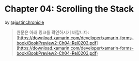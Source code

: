 # Chapter 04: Scrolling the Stack #

by [@justinchronicle](https://twitter.com/justinchronicle)

> 원문은 아래 링크를 확인하시기 바랍니다:
> [https://download.xamarin.com/developer/xamarin-forms-book/BookPreview2-Ch04-Rel0203.pdf](https://download.xamarin.com/developer/xamarin-forms-book/BookPreview2-Ch04-Rel0203.pdf)
